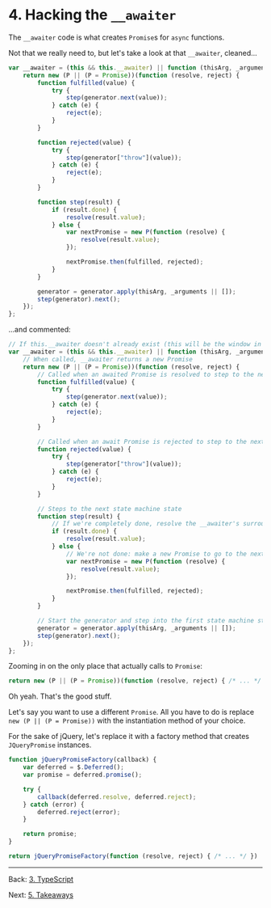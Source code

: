# 4. Hacking the `__awaiter`

The `__awaiter` code is what creates `Promise`s for `async` functions.

Not that we really need to, but let's take a look at that `__awaiter`, cleaned...


```javascript
var __awaiter = (this && this.__awaiter) || function (thisArg, _arguments, P, generator) {
    return new (P || (P = Promise))(function (resolve, reject) {
        function fulfilled(value) {
            try {
                step(generator.next(value));
            } catch (e) {
                reject(e);
            }
        }

        function rejected(value) {
            try {
                step(generator["throw"](value));
            } catch (e) {
                reject(e);
            }
        }

        function step(result) {
            if (result.done) {
                resolve(result.value);
            } else {
                var nextPromise = new P(function (resolve) {
                    resolve(result.value);
                });

                nextPromise.then(fulfilled, rejected);
            }
        }

        generator = generator.apply(thisArg, _arguments || []);
        step(generator).next();
    });
};
```

...and commented:

```javascript
// If this.__awaiter doesn't already exist (this will be the window in browsers), define a new one
var __awaiter = (this && this.__awaiter) || function (thisArg, _arguments, P, generator) {
    // When called, __awaiter returns a new Promise
    return new (P || (P = Promise))(function (resolve, reject) {
        // Called when an awaited Promise is resolved to step to the next "good" state machine state
        function fulfilled(value) {
            try {
                step(generator.next(value));
            } catch (e) {
                reject(e);
            }
        }

        // Called when an await Promise is rejected to step to the next "error" state machine state
        function rejected(value) {
            try {
                step(generator["throw"](value));
            } catch (e) {
                reject(e);
            }
        }

        // Steps to the next state machine state
        function step(result) {
            // If we're completely done, resolve the __awaiter's surrounding Promise
            if (result.done) {
                resolve(result.value);
            } else {
                // We're not done: make a new Promise to go to the next state machine state
                var nextPromise = new P(function (resolve) {
                    resolve(result.value);
                });

                nextPromise.then(fulfilled, rejected);
            }
        }

        // Start the generator and step into the first state machine state
        generator = generator.apply(thisArg, _arguments || []);
        step(generator).next();
    });
};
```

Zooming in on the only place that actually calls to `Promise`:

```javascript
return new (P || (P = Promise))(function (resolve, reject) { /* ... */ })
```

Oh yeah.
That's the good stuff.

Let's say you want to use a different `Promise`.
All you have to do is replace `new (P || (P = Promise))` with the instantiation method of your choice.

For the sake of jQuery, let's replace it with a factory method that creates `JQueryPromise` instances.

```javascript
function jQueryPromiseFactory(callback) {
    var deferred = $.Deferred();
    var promise = deferred.promise();

    try {
        callback(deferred.resolve, deferred.reject);
    } catch (error) {
        deferred.reject(error);
    }

    return promise;
}

return jQueryPromiseFactory(function (resolve, reject) { /* ... */ })
```

---

Back: [3. TypeScript](./3.%20TypeScript.md)

Next: [5. Takeaways](./5.%20Takeaways.md)
